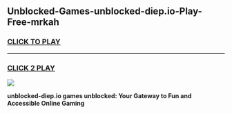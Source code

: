 
## Unblocked-Games-unblocked-diep.io-Play-Free-mrkah
<h3>
<a href="https://premium76.site?title=unblocked-diep.io&ref=21A">CLICK TO PLAY</a></h3>
<hr>

<h3>
<a href="https://premium76.site?title=unblocked-diep.io&ref=21A">CLICK 2 PLAY</a>
  
</h3>

<a href="https://premium76.site?title=unblocked-diep.io&ref=21A"><img src="https://clearcache.store/games.png"></a>


**unblocked-diep.io games unblocked: Your Gateway to Fun and Accessible Online Gaming**
